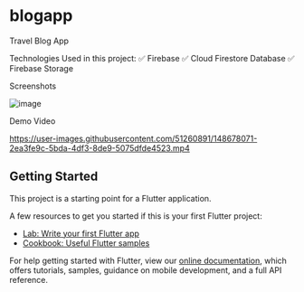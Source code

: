 # blogapp

Travel Blog App

Technologies Used in this project:
✅ Firebase
✅ Cloud Firestore Database
✅ Firebase Storage

Screenshots

![image](https://user-images.githubusercontent.com/51260891/148677895-93464599-7610-44db-b808-35d552b20f8a.jpeg)

Demo Video


https://user-images.githubusercontent.com/51260891/148678071-2ea3fe9c-5bda-4df3-8de9-5075dfde4523.mp4




## Getting Started

This project is a starting point for a Flutter application.

A few resources to get you started if this is your first Flutter project:

- [Lab: Write your first Flutter app](https://flutter.dev/docs/get-started/codelab)
- [Cookbook: Useful Flutter samples](https://flutter.dev/docs/cookbook)

For help getting started with Flutter, view our
[online documentation](https://flutter.dev/docs), which offers tutorials,
samples, guidance on mobile development, and a full API reference.
